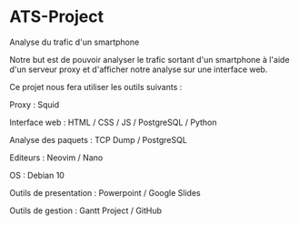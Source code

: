 # ATS-Project
Analyse du trafic d'un smartphone

Notre but est de pouvoir analyser le trafic sortant d'un smartphone à l'aide d'un serveur proxy et d'afficher notre analyse sur une interface web.


Ce projet nous fera utiliser les outils suivants :


Proxy : Squid

Interface web : HTML / CSS / JS / PostgreSQL / Python

Analyse des paquets : TCP Dump / PostgreSQL


Editeurs : Neovim / Nano

OS : Debian 10

Outils de presentation : Powerpoint / Google Slides

Outils de gestion : Gantt Project / GitHub
